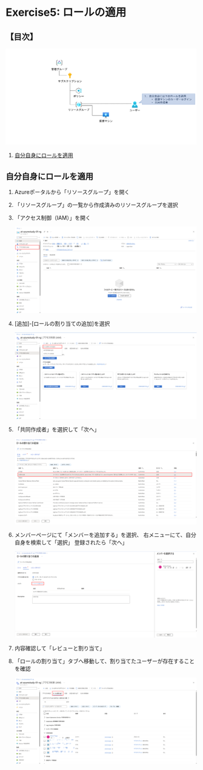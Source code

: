# Exercise5: ロールの適用

## 【目次】

![](images/e05-0000-role.png)

1. [自分自身にロールを適用](#自分自身にロールを適用)


## 自分自身にロールを適用

1. Azureポータルから「リソースグループ」を開く

1. 「リソースグループ」の一覧から作成済みのリソースグループを選択

1. 「アクセス制御（IAM）」を開く

    ![](images/e05-0101-role.png)

1. [追加]-[ロールの割り当ての追加]を選択

    ![](images/e05-0102-role.png)

1. 「共同作成者」を選択して「次へ」

    ![](images/e05-0103-role.png)

1. メンバーページにて「メンバーを追加する」を選択、
    右メニューにて、自分自身を検索して「選択」
    登録されたら「次へ」

    ![](images/e05-0104-role.png)

1. 内容確認して「レビューと割り当て」

1. 「ロールの割り当て」タブへ移動して、割り当てたユーザーが存在することを確認

    ![](images/e05-0105-role.png)

